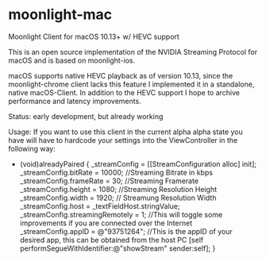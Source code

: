 # moonlight-mac
Moonlight Client for macOS 10.13+ w/ HEVC support

This is an open source implementation of the NVIDIA Streaming Protocol for macOS and is based on moonlight-ios.

macOS supports native HEVC playback as of version 10.13, since the moonlight-chrome client lacks this feature I implemented it in a standalone, native macOS-Client. In addition to the HEVC support I hope to archive performance and latency improvements.

Status: early development, but already working

Usage: If you want to use this client in the current alpha alpha state you have will have to hardcode your settings into the ViewController in the following way:
- (void)alreadyPaired {
    _streamConfig = [[StreamConfiguration alloc] init];
    _streamConfig.bitRate = 10000; //Streaming Bitrate in kbps
    _streamConfig.frameRate = 30; //Streaming Framerate
    _streamConfig.height = 1080; //Streaming Resolution Height
    _streamConfig.width = 1920; // Streamung Resolution Width
    _streamConfig.host = _textFieldHost.stringValue;
    _streamConfig.streamingRemotely = 1; //This will toggle some improvements if you are connected over the Internet
    _streamConfig.appID = @"93751264"; //This is the appID of your desired app, this can be obtained from the host PC
    [self performSegueWithIdentifier:@"showStream" sender:self];
}
